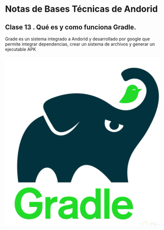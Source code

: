 # Notas de Bases Técnicas de Andorid 

## Clase 13 . Qué es y como funciona Gradle.
  Grade es un sistema integrado a Andorid y desarrollado por google que permite integrar dependencias, crear un sistema de archivos y generar un ejecutable  APK

![src/gradle.png](src/gradle.png)
